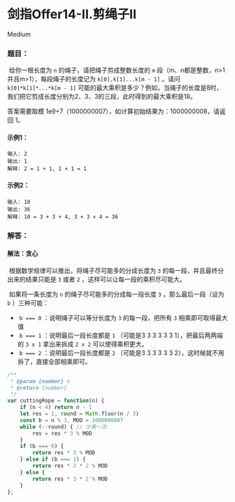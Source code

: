 # 剑指Offer14-II.剪绳子II

Medium

### 题目：

​	给你一根长度为 `n` 的绳子，请把绳子剪成整数长度的 `m` 段（m、n都是整数，n>1并且m>1），每段绳子的长度记为 `k[0],k[1]...k[m - 1]` 。请问 `k[0]*k[1]*...*k[m - 1]` 可能的最大乘积是多少？例如，当绳子的长度是8时，我们把它剪成长度分别为2、3、3的三段，此时得到的最大乘积是18。

答案需要取模 1e9+7（1000000007），如计算初始结果为：1000000008，请返回 1。

#### 示例1：

```
输入: 2
输出: 1
解释: 2 = 1 + 1, 1 × 1 = 1
```

#### 示例2：

```
输入: 10
输出: 36
解释: 10 = 3 + 3 + 4, 3 × 3 × 4 = 36
```



### 解答：

#### 解法：贪心

​	根据数学规律可以推出，将绳子尽可能多的分成长度为 `3` 的每一段，并且最终分出来的结果只能是 `3` 或者 `2` ，这样可以让每一段的乘积尽可能大。

​	如果将一条长度为 `n` 的绳子尽可能多的分成每一段长度 `3` ，那么最后一段（设为 `b` ）三种可能：

- ​	`b === 0` ：说明绳子可以等分长度为 `3` 的每一段，把所有 `3` 相乘即可取得最大值
- ​	`b === 1` ：说明最后一段长度都是 `1` （可能是3 3 3 3 3 3 1），把最后两两端的 `3 x 1` 拿出来拆成 `2 x 2` 可以使得乘积更大。
- ​	`b === 2` ：说明最后一段长度都是 `2` （可能是3 3 3 3 3 3 2），这时候就不用拆了，直接全部相乘即可。

```js
/**
 * @param {number} n
 * @return {number}
 */
var cuttingRope = function(n) {
    if (n < 4) return n - 1
    let res = 1, round = Math.floor(n / 3)
    const b = n % 3, MOD = 1000000007
    while (--round) { // 少乘一次
        res = res * 3 % MOD
    }
    if (b === 0) {
        return res * 3 % MOD
    } else if (b === 1) {
        return res * 2 * 2 % MOD
    } else {
        return res * 3 * 2 % MOD
    }
};
```

